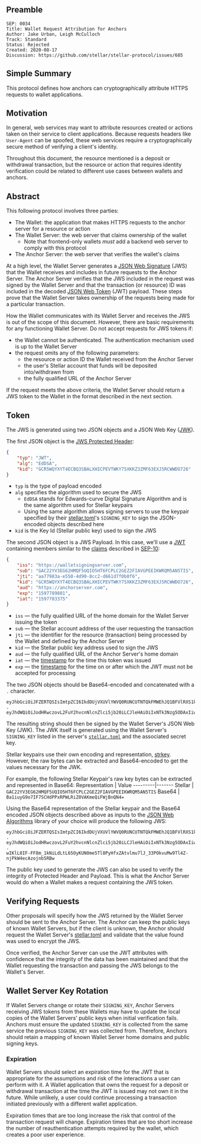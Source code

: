## Preamble

```
SEP: 0034
Title: Wallet Request Attribution for Anchors
Author: Jake Urban, Leigh McCulloch
Track: Standard
Status: Rejected
Created: 2020-08-17
Discussion: https://github.com/stellar/stellar-protocol/issues/685
```

## Simple Summary
This protocol defines how anchors can cryptographically attribute HTTPS requests to wallet applications. 

## Motivation
In general, web services may want to attribute resources created or actions taken on their service to client applications. Because requests headers like `User-Agent` can be spoofed, these web services require a cryptographically secure method of verifying a client's identity.

Throughout this document, the resource mentioned is a deposit or withdrawal transaction, but the resource or action that requires identity verification could be related to different use cases between wallets and anchors.

## Abstract
This following protocol involves three parties:

- The Wallet: the application that makes HTTPS requests to the anchor server for a resource or action
- The Wallet Server: the web server that claims ownership of the wallet
    - Note that frontend-only wallets _must_ add a backend web server to comply with this protocol
- The Anchor Server: the web server that verifies the wallet's claims

At a high level, the Wallet Server generates a [JSON Web Signature](https://www.rfc-editor.org/rfc/rfc7515.html) (JWS) that the Wallet receives and includes in future requests to the Anchor Server. The Anchor Server verifies that the JWS included in the request was signed by the Wallet Server and that the transaction (or resource) ID was included in the decoded [JSON Web Token](https://tools.ietf.org/html/rfc7519) (JWT) payload. These steps prove that the Wallet Server takes ownership of the requests being made for a particular transaction.

How the Wallet communicates with its Wallet Server and receives the JWS is out of the scope of this document. However, there are basic requirements for any functioning Wallet Server. Do not accept requests for JWS tokens if:
  - the Wallet cannot be authenticated. The authentication mechanism used is up to the Wallet Server
  - the request omits any of the following parameters:
    - the resource or action ID the Wallet received from the Anchor Server
    - the user's Stellar account that funds will be deposited into/withdrawn from
    - the fully qualified URL of the Anchor Server 

If the request meets the above criteria, the Wallet Server should return a JWS token to the Wallet in the format described in the next section.

## Token

The JWS is generated using two JSON objects and a JSON Web Key ([JWK](https://www.rfc-editor.org/rfc/rfc7517.html)).

The first JSON object is the [JWS Protected Header](https://www.rfc-editor.org/rfc/rfc7515.html#section-4):
```json
{
    "typ": "JWT",
    "alg": "EdDSA",
    "kid": "GCR5WQYXYT4ECBQ3SBALXHICPEVTWKY75XKKZ3ZMF63EXJ5RCWWDO726"
}
```

- `typ` is the type of payload encoded
- `alg` specifies the algorithm used to secure the JWS 
  - `EdDSA` stands for Edwards-curve Digital Signature Algorithm and is the same algorithm used for Stellar keypairs
  - Using the same algorithm allows signing servers to use the keypair specified by their [stellar.toml](sep-0001.md)'s `SIGNING_KEY` to sign the JSON-encoded objects described here
- `kid` is the Key Id (Stellar public key) used to sign the JWS

The second JSON object is a JWS Payload. In this case, we'll use a [JWT](http://www.rfc-editor.org/info/rfc7519) containing members similar to the [claims](https://www.rfc-editor.org/rfc/rfc7519.html#section-4.1) described in [SEP-10](https://github.com/stellar/stellar-protocol/blob/master/ecosystem/sep-00.md):

```json
{
    "iss": "https://walletsigningserver.com",
    "sub": "GAC22YV3EG62HMQF5UQIO5HT6FCPLC2GEZ2FIAVGPEEIKWRQM5AN5TIS",
    "jti": "aa77983a-e550-4d90-8cc2-d661d7f0b8f6",
    "kid": "GCR5WQYXYT4ECBQ3SBALXHICPEVTWKY75XKKZ3ZMF63EXJ5RCWWDO726",
    "aud": "https://anchorserver.com",
    "exp": "1597789801",
    "iat": "1597703375"
}
```

* `iss` — the fully qualified URL of the home domain for the Wallet Server issuing the token
* `sub` — the Stellar account address of the user requesting the transaction
* `jti` — the identifier for the resource (transaction) being processed by the Wallet and defined by the Anchor Server 
* `kid` — the Stellar public key address used to sign the JWS
* `aud` — the fully qualified URL of the Anchor Server's home domain
* `iat` — the [timestamp](https://tools.ietf.org/html/rfc7519#section-4.1.6) for the time this token was issued
* `exp` — the [timestamp](https://tools.ietf.org/html/rfc7519#section-4.1.4) for the time on or after which the JWT must not be accepted for processing

The two JSON objects should be Base64-encoded and concatenated with a `.` character. 
```
eyJhbGciOiJFZERTQSIsImtpZCI6IkdDUjVXUVlYWVQ0RUNCUTNTQkFMWEhJQ1BFVlRXS1k3NVhLS1ozWk1GNjNFWEo1UkNXV0RPNzI2IiwidHlwIjoiRWREU0EifQ
.
eyJhdWQiOiJodHRwczovL2FuY2hvcnNlcnZlci5jb20iLCJleHAiOiIxNTk3Nzg5ODAxIiwiaWF0IjoiMTU5NzcwMzM3NSIsImlzcyI6Imh0dHBzOi8vd2FsbGV0c2lnbmluZ3NlcnZlci5jb20iLCJqdGkiOiJhYTc3OTgzYS1lNTUwLTRkOTAtOGNjMi1kNjYxZDdmMGI4ZjYiLCJraWQiOiJHQ1I1V1FZWFlUNEVDQlEzU0JBTFhISUNQRVZUV0tZNzVYS0taM1pNRjYzRVhKNVJDV1dETzcyNiIsInN1YiI6IkdBQzIyWVYzRUc2MkhNUUY1VVFJTzVIVDZGQ1BMQzJHRVoyRklBVkdQRUVJS1dSUU01QU41VElTIn
```

The resulting string should then be signed by the Wallet Server's JSON Web Key (JWK). The JWK itself is generated using the Wallet Server's `SIGNING_KEY` listed in the server's [`stellar.toml`](sep-0001.md) and the associated secret key.

Stellar keypairs use their own encoding and representation, [strkey](https://github.com/stellar/stellar-protocol/blob/master/ecosystem/sep-0023.md#specification). However, the raw bytes can be extracted and Base64-encoded to get the values necessary for the JWK.

For example, the following Stellar Keypair's raw key bytes can be extracted and represented in Base64:
Representation | Value
---------|-------
Stellar | `GAC22YV3EG62HMQF5UQIO5HT6FCPLC2GEZ2FIAVGPEEIKWRQM5AN5TIS` 
Base64 | `Ba1iuyG9o7IF7SCHdPPxRPWLRiZ0VAKmeQiFWjBnQN4=`

Using the Base64 representation of the Stellar keypair and the Base64 encoded JSON objects described above as inputs to the [JSON Web Algorithms](https://tools.ietf.org/html/rfc7518) library of your choice will produce the following JWS:

```
eyJhbGciOiJFZERTQSIsImtpZCI6IkdDUjVXUVlYWVQ0RUNCUTNTQkFMWEhJQ1BFVlRXS1k3NVhLS1ozWk1GNjNFWEo1UkNXV0RPNzI2IiwidHlwIjoiRWREU0EifQ
.
eyJhdWQiOiJodHRwczovL2FuY2hvcnNlcnZlci5jb20iLCJleHAiOiIxNTk3Nzg5ODAxIiwiaWF0IjoiMTU5NzcwMzM3NSIsImlzcyI6Imh0dHBzOi8vd2FsbGV0c2lnbmluZ3NlcnZlci5jb20iLCJqdGkiOiJhYTc3OTgzYS1lNTUwLTRkOTAtOGNjMi1kNjYxZDdmMGI4ZjYiLCJraWQiOiJHQ1I1V1FZWFlUNEVDQlEzU0JBTFhISUNQRVZUV0tZNzVYS0taM1pNRjYzRVhKNVJDV1dETzcyNiIsInN1YiI6IkdBQzIyWVYzRUc2MkhNUUY1VVFJTzVIVDZGQ1BMQzJHRVoyRklBVkdQRUVJS1dSUU01QU41VElTIn0
.
wIKlL0IF-FF8m_1kNiLdLtL65OyKUN0me5Tl8PyHfxZAtvlmu7lJ_33POkvuMw9Tl4Z-njPkW4ecAzojnb5RBw
```

The public key used to generate the JWS can also be used to verify the integrity of Protected Header and Payload. This is what the Anchor Server would do when a Wallet makes a request containing the JWS token. 

## Verifying Requests
Other proposals will specify how the JWS returned by the Wallet Server should be sent to the Anchor Server. The Anchor can keep the public keys of known Wallet Servers, but if the client is unknown, the Anchor should request the Wallet Server's [stellar.toml](sep-0001.md) and validate that the value found was used to encrypt the JWS.

Once verified, the Anchor Server can use the JWT attributes with confidence that the integrity of the data has been maintained and that the Wallet requesting the transaction and passing the JWS belongs to the Wallet's Server.

## Wallet Server Key Rotation

If Wallet Servers change or rotate their `SIGNING_KEY`, Anchor Servers receiving JWS tokens from these Wallets may have to update the local copies of the Wallet Servers' public keys when initial verification fails. Anchors must ensure the updated `SIGNING_KEY` is collected from the same service the previous `SIGNING_KEY` was collected from. Therefore, Anchors should retain a mapping of known Wallet Server home domains and public signing keys.

### Expiration
Wallet Servers should select an expiration time for the JWT that is appropriate for the assumptions and risk of the interactions a user can perform with it. A Wallet application that owns the request for a deposit or withdrawal transaction at the time the JWT is issued may not own it in the future. While unlikely, a user could continue processing a transaction initiated previously with a different wallet application.

Expiration times that are too long increase the risk that control of the transaction request will change. Expiration times that are too short increase the number of reauthentication attempts required by the wallet, which creates a poor user experience.

